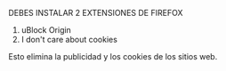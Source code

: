DEBES INSTALAR 2 EXTENSIONES DE FIREFOX
1. uBlock Origin
2. I don't care about cookies

Esto elimina la publicidad y los cookies de los sitios web.